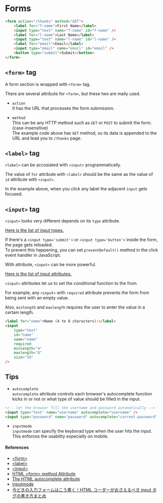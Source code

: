 # Forms

```html
<form action="/thanks" method="GET">
	<label for="f-name">First Name</label>
	<input type="text" name="f-name" id="f-name" />
	<label for="l-name">Last Name</label>
	<input type="text" name="l-name" id="l-name" />
	<label for="email">Email</label>
	<input type="email" name="email" id="email" />
	<button type="submit">Submit</button>
</form>
```

## `<form>` tag

A form section is wrapped with `<form>` tag.

There are several attribute for `<form>`, but these two are maily used.

- `action`
<br>It has the URL that processes the form submission.

- `method`
<br>This can be any HTTP method such as `GET` or `POST` to submit the form. (case-insensitive)
<br>The example code above has `GET` method, so its data is appended to the URL and lead you to `/thanks` page.

## `<label>` tag

`<label>` can be accosiated with `<input>` programmatically.

The value of `for` attribute with `<label>` should be the same as the value of `id` attribute with `<input>`.

In the example above, when you click any label the adjacent `input` gets focused.

## `<input>` tag

`<input>` looks very different depends on its `type` attribute.

[Here is the list of input types.](https://developer.mozilla.org/en-US/docs/Web/HTML/Element/input#input_types)

If there's a `<input type='submit'>` or `<input type='button'>` inside the form, the page gets reloaded.<br>
To prevent this happening, you can set `preventDefault()` method in the click event handler in JavaScript.

With attribute, `<input>` can be more powerful.

[Here is the list of input attributes.](https://developer.mozilla.org/en-US/docs/Web/HTML/Element/input#attributes)

`<input>` attributes let us to set the conditional function to the from.

For example, any `<input>` with `required` attribute prevents the form from being sent with an empty value.

Also, `minlength` and `maxlength` requires the user to enter the value in a certain length.

```html
<label for="name">Name (4 to 8 characters):</label>
<input
	type="text"
	id="name"
	name="name"
	required
	minlength="4"
	maxlength="8"
	size="10"
/>
```

## Tips

- `autocomplete`
<br>`autocomplete` attribute controls each browser's autocomplete function kicks in or not or what type of value should be filled in the input.

```html
<!-- let the browser fill the username and password automatically -->
<input type="text" name="username" autocomplete="username" />
<input type="password" name="password" autocomplete="current-password" />
```

- `inputmode`
<br>`inputmode` can specify the keyborad type when the user hits the input. This enforces the usability especially on mobile.

#### References

- [&lt;form&gt;](https://developer.mozilla.org/en-US/docs/Web/HTML/Element/form)
- [&lt;label&gt;](https://developer.mozilla.org/en-US/docs/Web/HTML/Element/label)
- [&lt;input&gt;](https://developer.mozilla.org/en-US/docs/Web/HTML/Element/input)
- [HTML &lt;form&gt; method Attribute](https://www.w3schools.com/tags/att_form_method.asp)
- [The HTML autocomplete attribute](https://developer.mozilla.org/en-US/docs/Web/HTML/Attributes/autocomplete)
- [inputmode](https://developer.mozilla.org/en-US/docs/Web/HTML/Global_attributes/inputmode)
- [今どきの入力フォームはこう書く！HTML コーダーがおさえるべき input タグの書き方まとめ](https://ics.media/entry/11221/)
